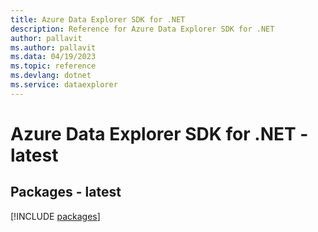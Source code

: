 ```yaml
---
title: Azure Data Explorer SDK for .NET
description: Reference for Azure Data Explorer SDK for .NET
author: pallavit
ms.author: pallavit
ms.data: 04/19/2023
ms.topic: reference
ms.devlang: dotnet
ms.service: dataexplorer
---
```

# Azure Data Explorer SDK for .NET - latest
## Packages - latest
[!INCLUDE [packages](data-explorer-index.md)]